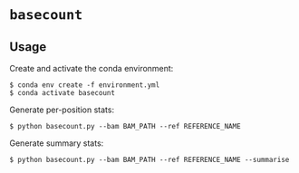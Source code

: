 # `basecount`
## Usage
Create and activate the conda environment:
```
$ conda env create -f environment.yml
$ conda activate basecount
```

Generate per-position stats:
```
$ python basecount.py --bam BAM_PATH --ref REFERENCE_NAME
```

Generate summary stats:
```
$ python basecount.py --bam BAM_PATH --ref REFERENCE_NAME --summarise
```